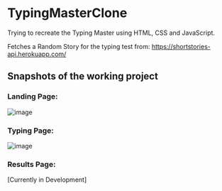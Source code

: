 # TypingMasterClone

Trying to recreate the Typing Master using HTML, CSS and JavaScript.

Fetches a Random Story for the typing test from:
https://shortstories-api.herokuapp.com/

## Snapshots of the working project

### Landing Page:

![image](https://user-images.githubusercontent.com/99638732/153854347-8da6ad9a-f754-4562-92bf-0fc59628f503.png)

### Typing Page:

![image](https://user-images.githubusercontent.com/99638732/153854861-4964b22d-f4d5-407e-b667-e84665cb11e8.png)

### Results Page:

[Currently in Development]
